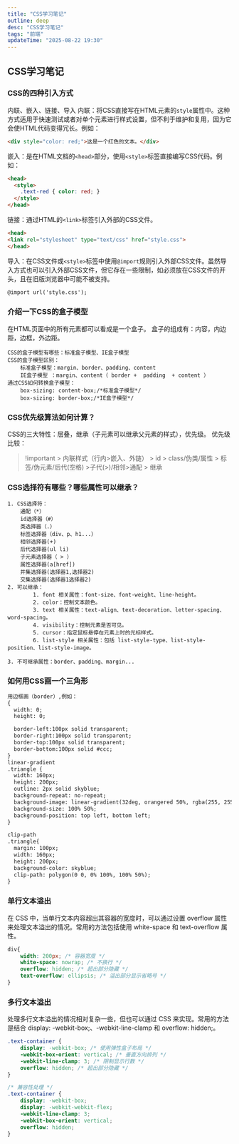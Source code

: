 ```yaml
---
title: "CSS学习笔记"
outline: deep
desc: "CSS学习笔记"
tags: "前端"
updateTime: "2025-08-22 19:30"
---
```


## CSS学习笔记

### CSS的四种引入方式

内联、嵌入、链接、导入
内联：将CSS直接写在HTML元素的`style`属性中。这种方式适用于快速测试或者对单个元素进行样式设置，但不利于维护和复用，因为它会使HTML代码变得冗长。例如：

```html
<div style="color: red;">这是一个红色的文本。</div>
```

嵌入：是在HTML文档的`<head>`部分，使用`<style>`标签直接编写CSS代码。例如：

```html
<head>
  <style>
    .text-red { color: red; }
  </style>
</head>
```

链接：通过HTML的`<link>`标签引入外部的CSS文件。

```html
<head>
<link rel="stylesheet" type="text/css" href="style.css">
</head>
```

导入：在CSS文件或`<style>`标签中使用`@import`规则引入外部CSS文件。虽然导入方式也可以引入外部CSS文件，但它存在一些限制，如必须放在CSS文件的开头，且在旧版浏览器中可能不被支持。

```html
@import url('style.css');
```

### 介绍一下CSS的盒子模型

在HTML页面中的所有元素都可以看成是一个盒子。
盒子的组成有：内容，内边距，边框，外边距。

```plain
CSS的盒子模型有哪些：标准盒子模型、IE盒子模型
CSS的盒子模型区别：
    标准盒子模型：margin、border、padding、content
    IE盒子模型 ：margin、content（ border +  padding  + content ）
通过CSS如何转换盒子模型：
    box-sizing: content-box;/*标准盒子模型*/
    box-sizing: border-box;/*IE盒子模型*/
```

### CSS优先级算法如何计算？

CSS的三大特性：层叠，继承（子元素可以继承父元素的样式），优先级。
优先级比较：
>!important > 内联样式（行内>嵌入、外链） > id > class/伪类/属性 > 标签/伪元素/后代(空格) >子代(>)/相邻>通配 > 继承

### CSS选择符有哪些？哪些属性可以继承？

```plain
1. CSS选择符：
    通配（*）
    id选择器（#）
    类选择器（.）
    标签选择器（div、p、h1...）
    相邻选择器(+)
    后代选择器(ul li)
    子元素选择器（ > ）
    属性选择器(a[href])
    并集选择器(选择器1,选择器2)
    交集选择器(选择器1选择器2)
2. 可以继承：
        1. font 相关属性：font-size、font-weight、line-height。
        2. color：控制文本颜色。
        3. text 相关属性：text-align、text-decoration、letter-spacing、word-spacing。
        4. visibility：控制元素是否可见。
        5. cursor：指定鼠标悬停在元素上时的光标样式。
        6. list-style 相关属性：包括 list-style-type、list-style-position、list-style-image。
        
3. 不可继承属性：border、padding、margin...
```

### 如何用CSS画一个三角形

```html
用边框画（border）,例如：
{
  width: 0;
  height: 0;

  border-left:100px solid transparent;
  border-right:100px solid transparent;
  border-top:100px solid transparent;
  border-bottom:100px solid #ccc;
}
linear-gradient
.triangle {
  width: 160px;
  height: 200px;
  outline: 2px solid skyblue;
  background-repeat: no-repeat;
  background-image: linear-gradient(32deg, orangered 50%, rgba(255, 255, 255, 0) 50%), linear-gradient(148deg, orangered 50%, rgba(255, 255, 255, 0) 50%);
  background-size: 100% 50%;
  background-position: top left, bottom left;
}

clip-path
.triangle{
  margin: 100px;
  width: 160px;
  height: 200px;
  background-color: skyblue;
  clip-path: polygon(0 0, 0% 100%, 100% 50%);
}
```

### 单行文本溢出

在 CSS 中，当单行文本内容超出其容器的宽度时，可以通过设置 overflow 属性来处理文本溢出的情况。常用的方法包括使用 white-space 和 text-overflow 属性。

```css
div{
    width: 200px; /* 容器宽度 */
    white-space: nowrap; /* 不换行 */
    overflow: hidden; /* 超出部分隐藏 */
    text-overflow: ellipsis; /* 溢出部分显示省略号 */
}
```

### 多行文本溢出

处理多行文本溢出的情况相对复杂一些，但也可以通过 CSS 来实现。常用的方法是结合 display: -webkit-box;、-webkit-line-clamp 和 overflow: hidden;。

```css
.text-container {
    display: -webkit-box; /* 使用弹性盒子布局 */
    -webkit-box-orient: vertical; /* 垂直方向排列 */
    -webkit-line-clamp: 3; /* 限制显示行数 */
    overflow: hidden; /* 超出部分隐藏 */
}

/* 兼容性处理 */
.text-container {
    display: -webkit-box;
    display: -webkit-webkit-flex;
    -webkit-line-clamp: 3;
    -webkit-box-orient: vertical;
    overflow: hidden;
}
```
